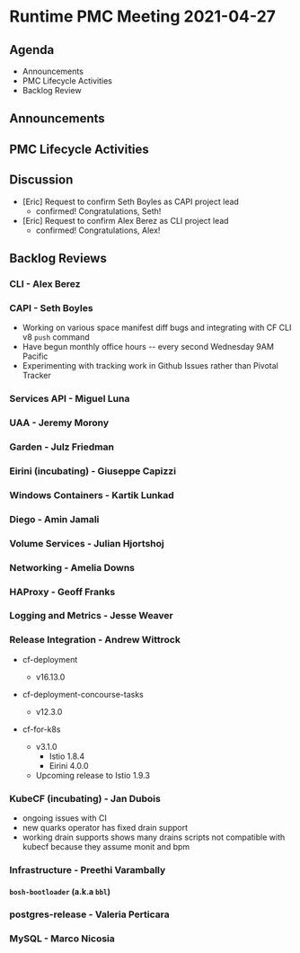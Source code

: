 # Runtime PMC Meeting 2021-04-27

## Agenda

* Announcements
* PMC Lifecycle Activities
* Backlog Review


## Announcements


## PMC Lifecycle Activities


## Discussion

- [Eric] Request to confirm Seth Boyles as CAPI project lead
  - confirmed! Congratulations, Seth!
- [Eric] Request to confirm Alex Berez as CLI project lead
  - confirmed! Congratulations, Alex!


## Backlog Reviews

### CLI - Alex Berez


### CAPI - Seth Boyles
* Working on various space manifest diff bugs and integrating with CF CLI v8 `push` command
* Have begun monthly office hours -- every second Wednesday 9AM Pacific
* Experimenting with tracking work in Github Issues rather than Pivotal Tracker

### Services API - Miguel Luna


### UAA - Jeremy Morony


### Garden - Julz Friedman


### Eirini (incubating) - Giuseppe Capizzi


### Windows Containers - Kartik Lunkad


### Diego - Amin Jamali


### Volume Services - Julian Hjortshoj


### Networking - Amelia Downs


### HAProxy - Geoff Franks


### Logging and Metrics - Jesse Weaver


### Release Integration - Andrew Wittrock

- cf-deployment
  - v16.13.0

- cf-deployment-concourse-tasks
  - v12.3.0

- cf-for-k8s
  - v3.1.0
    - Istio 1.8.4
    - Eirini 4.0.0
  - Upcoming release to Istio 1.9.3


### KubeCF (incubating) - Jan Dubois

* ongoing issues with CI
* new quarks operator has fixed drain support
* working drain supports shows many drains scripts not compatible with kubecf because they assume monit and bpm

### Infrastructure - Preethi Varambally

#### `bosh-bootloader` (a.k.a `bbl`)


### postgres-release - Valeria Perticara


### MySQL - Marco Nicosia
